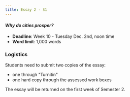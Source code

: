 ```yaml
---
title: Essay 2 - S1
---
```


#### *Why do cities prosper?*

- **Deadline**: Week 10 - Tuesday Dec. 2nd, noon time
- **Word limit**: 1,000 words

### Logistics

Students need to submit two copies of the essay: 

* one through "Turnitin"
* one hard copy through the assessed work boxes

The essay will be returned on the first week of Semester 2.
